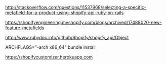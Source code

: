 http://stackoverflow.com/questions/11537968/selecting-a-specific-metafield-for-a-product-using-shopify-api-ruby-on-rails

https://shopifyengineering.myshopify.com/blogs/archived/17488020-new-feature-metafields

http://www.rubydoc.info/github/Shopify/shopify_api/Object

ARCHFLAGS="-arch x86_64" bundle install

https://shopifycustomizer.herokuapp.com